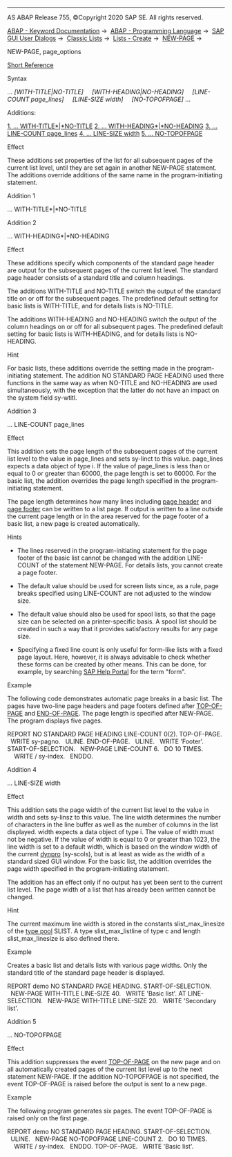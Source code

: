   

* * *

AS ABAP Release 755, ©Copyright 2020 SAP SE. All rights reserved.

[ABAP - Keyword Documentation](https://help.sap.com/doc/abapdocu_755_index_htm/7.55/en-US/abenabap.htm) →  [ABAP - Programming Language](https://help.sap.com/doc/abapdocu_755_index_htm/7.55/en-US/abenabap_reference.htm) →  [SAP GUI User Dialogs](https://help.sap.com/doc/abapdocu_755_index_htm/7.55/en-US/abenabap_screens.htm) →  [Classic Lists](https://help.sap.com/doc/abapdocu_755_index_htm/7.55/en-US/abenabap_dynpro_list.htm) →  [Lists - Create](https://help.sap.com/doc/abapdocu_755_index_htm/7.55/en-US/abenabap_lists.htm) →  [NEW-PAGE](https://help.sap.com/doc/abapdocu_755_index_htm/7.55/en-US/abapnew-page.htm) → 

NEW-PAGE, page\_options

[Short Reference](https://help.sap.com/doc/abapdocu_755_index_htm/7.55/en-US/abapnew-page_shortref.htm)

Syntax

... *\[*WITH-TITLE*|*NO-TITLE*\]*
    *\[*WITH-HEADING*|*NO-HEADING*\]*
    *\[*LINE-COUNT page\_lines*\]*
    *\[*LINE-SIZE width*\]*
    *\[*NO-TOPOFPAGE*\]* ...

Additions:

[1\. ... WITH-TITLE*|*NO-TITLE](#!ABAP_ADDITION_1@1@)
[2\. ... WITH-HEADING*|*NO-HEADING](#!ABAP_ADDITION_2@2@)
[3\. ... LINE-COUNT page\_lines](#!ABAP_ADDITION_3@3@)
[4\. ... LINE-SIZE width](#!ABAP_ADDITION_4@4@)
[5\. ... NO-TOPOFPAGE](#!ABAP_ADDITION_5@5@)

Effect

These additions set properties of the list for all subsequent pages of the current list level, until they are set again in another NEW-PAGE statement. The additions override additions of the same name in the program-initiating statement.

Addition 1

... WITH-TITLE*|*NO-TITLE

Addition 2

... WITH-HEADING*|*NO-HEADING

Effect

These additions specify which components of the standard page header are output for the subsequent pages of the current list level. The standard page header consists of a standard title and column headings.

The additions WITH-TITLE and NO-TITLE switch the output of the standard title on or off for the subsequent pages. The predefined default setting for basic lists is WITH-TITLE, and for details lists is NO-TITLE.

The additions WITH-HEADING and NO-HEADING switch the output of the column headings on or off for all subsequent pages. The predefined default setting for basic lists is WITH-HEADING, and for details lists is NO-HEADING.

Hint

For basic lists, these additions override the setting made in the program-initiating statement. The addition NO STANDARD PAGE HEADING used there functions in the same way as when NO-TITLE and NO-HEADING are used simultaneously, with the exception that the latter do not have an impact on the system field sy-wtitl.

Addition 3

... LINE-COUNT page\_lines

Effect

This addition sets the page length of the subsequent pages of the current list level to the value in page\_lines and sets sy-linct to this value. page\_lines expects a data object of type i. If the value of page\_lines is less than or equal to 0 or greater than 60000, the page length is set to 60000. For the basic list, the addition overrides the page length specified in the program-initiating statement.

The page length determines how many lines including [page header](https://help.sap.com/doc/abapdocu_755_index_htm/7.55/en-US/abenpage_header_glosry.htm "Glossary Entry") and [page footer](https://help.sap.com/doc/abapdocu_755_index_htm/7.55/en-US/abenpage_footer_glosry.htm "Glossary Entry") can be written to a list page. If output is written to a line outside the current page length or in the area reserved for the page footer of a basic list, a new page is created automatically.

Hints

-   The lines reserved in the program-initiating statement for the page footer of the basic list cannot be changed with the addition LINE-COUNT of the statement NEW-PAGE. For details lists, you cannot create a page footer.

-   The default value should be used for screen lists since, as a rule, page breaks specified using LINE-COUNT are not adjusted to the window size.

-   The default value should also be used for spool lists, so that the page size can be selected on a printer-specific basis. A spool list should be created in such a way that it provides satisfactory results for any page size.

-   Specifying a fixed line count is only useful for form-like lists with a fixed page layout. Here, however, it is always advisable to check whether these forms can be created by other means. This can be done, for example, by searching [SAP Help Portal](http://help.sap.com) for the term "form".
    

Example

The following code demonstrates automatic page breaks in a basic list. The pages have two-line page headers and page footers defined after [TOP-OF-PAGE](https://help.sap.com/doc/abapdocu_755_index_htm/7.55/en-US/abaptop-of-page.htm) and [END-OF-PAGE](https://help.sap.com/doc/abapdocu_755_index_htm/7.55/en-US/abapend-of-page.htm). The page length is specified after NEW-PAGE. The program displays five pages.

REPORT NO STANDARD PAGE HEADING LINE-COUNT 0(2).
TOP-OF-PAGE.
  WRITE sy-pagno.
  ULINE.
END-OF-PAGE.
  ULINE.
  WRITE 'Footer'.
START-OF-SELECTION.
  NEW-PAGE LINE-COUNT 6.
  DO 10 TIMES.
    WRITE / sy-index.
  ENDDO.

Addition 4

... LINE-SIZE width

Effect

This addition sets the page width of the current list level to the value in width and sets sy-linsz to this value. The line width determines the number of characters in the line buffer as well as the number of columns in the list displayed. width expects a data object of type i. The value of width must not be negative. If the value of width is equal to 0 or greater than 1023, the line width is set to a default width, which is based on the window width of the current [dynpro](https://help.sap.com/doc/abapdocu_755_index_htm/7.55/en-US/abendynpro_glosry.htm "Glossary Entry") (sy-scols), but is at least as wide as the width of a standard sized GUI window. For the basic list, the addition overrides the page width specified in the program-initiating statement.

The addition has an effect only if no output has yet been sent to the current list level. The page width of a list that has already been written cannot be changed.

Hint

The current maximum line width is stored in the constants slist\_max\_linesize of the [type pool](https://help.sap.com/doc/abapdocu_755_index_htm/7.55/en-US/abentype_pool_glosry.htm "Glossary Entry") SLIST. A type slist\_max\_listline of type c and length slist\_max\_linesize is also defined there.

Example

Creates a basic list and details lists with various page widths. Only the standard title of the standard page header is displayed.

REPORT demo NO STANDARD PAGE HEADING.
START-OF-SELECTION.
  NEW-PAGE WITH-TITLE LINE-SIZE 40.
  WRITE 'Basic list'.
AT LINE-SELECTION.
  NEW-PAGE WITH-TITLE LINE-SIZE 20.
  WRITE 'Secondary list'.

Addition 5

... NO-TOPOFPAGE

Effect

This addition suppresses the event [TOP-OF-PAGE](https://help.sap.com/doc/abapdocu_755_index_htm/7.55/en-US/abaptop-of-page.htm) on the new page and on all automatically created pages of the current list level up to the next statement NEW-PAGE. If the addition NO-TOPOFPAGE is not specified, the event TOP-OF-PAGE is raised before the output is sent to a new page.

Example

The following program generates six pages. The event TOP-OF-PAGE is raised only on the first page.

REPORT demo NO STANDARD PAGE HEADING.
START-OF-SELECTION.
  ULINE.
  NEW-PAGE NO-TOPOFPAGE LINE-COUNT 2.
  DO 10 TIMES.
    WRITE / sy-index.
  ENDDO.
TOP-OF-PAGE.
  WRITE 'Basic list'.
